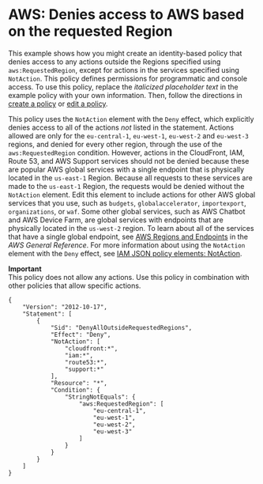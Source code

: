 # AWS: Denies access to AWS based on the requested Region<a name="reference_policies_examples_aws_deny-requested-region"></a>

This example shows how you might create an identity\-based policy that denies access to any actions outside the Regions specified using `aws:RequestedRegion`, except for actions in the services specified using `NotAction`\. This policy defines permissions for programmatic and console access\. To use this policy, replace the *italicized placeholder text* in the example policy with your own information\. Then, follow the directions in [create a policy](access_policies_create.md) or [edit a policy](access_policies_manage-edit.md)\.

This policy uses the `NotAction` element with the `Deny` effect, which explicitly denies access to all of the actions *not* listed in the statement\.  Actions allowed are only for the `eu-central-1`, `eu-west-1`, `eu-west-2` and `eu-west-3` regions, and denied for every other region, through the use of the `aws:RequestedRegion` condition.  However, actions in the CloudFront, IAM, Route 53, and AWS Support services should not be denied because these are popular AWS global services with a single endpoint that is physically located in the `us-east-1` Region\.   Because all requests to these services are made to the `us-east-1` Region, the requests would be denied without the `NotAction` element\. Edit this element to include actions for other AWS global services that you use, such as `budgets`, `globalaccelerator`, `importexport`, `organizations`, or `waf`\.  Some other global services, such as AWS Chatbot and AWS Device Farm, are global services with endpoints that are physically located in the `us-west-2` region\. To learn about all of the services that have a single global endpoint, see [AWS Regions and Endpoints](https://docs.aws.amazon.com/general/latest/gr/rande.html) in the *AWS General Reference*\. For more information about using the `NotAction` element with the `Deny` effect, see [IAM JSON policy elements: NotAction](reference_policies_elements_notaction.md)\. 

**Important**  
This policy does not allow any actions\. Use this policy in combination with other policies that allow specific actions\. 

```
{
    "Version": "2012-10-17",
    "Statement": [
        {
            "Sid": "DenyAllOutsideRequestedRegions",
            "Effect": "Deny",
            "NotAction": [
                "cloudfront:*",
                "iam:*",
                "route53:*",
                "support:*"
            ],
            "Resource": "*",
            "Condition": {
                "StringNotEquals": {
                    "aws:RequestedRegion": [
                        "eu-central-1",
                        "eu-west-1",
                        "eu-west-2",
                        "eu-west-3"
                    ]
                }
            }
        }
    ]
}
```

